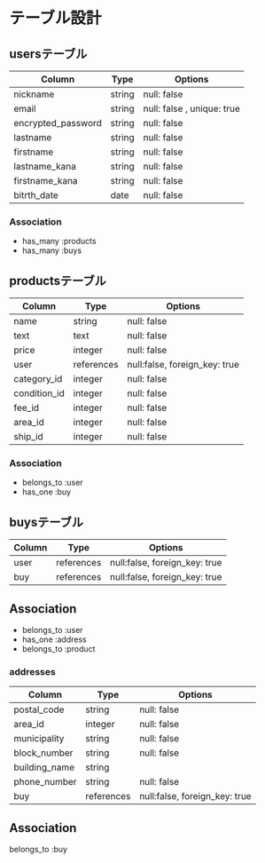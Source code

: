 # テーブル設計

## usersテーブル
| Column         | Type    | Options                       |
| -------------- | ------- | ----------------------------- |
| nickname       | string  | null:  false                  |
| email          | string  | null:  false ,   unique: true |
| encrypted_password       | string  | null:  false                  |
| lastname       | string  | null:  false                  |
| firstname      | string  | null:  false                  |
| lastname_kana  | string  | null:  false                  |
| firstname_kana | string  | null:  false                  |
| bitrth_date    | date | null:  false                  |



### Association
- has_many :products
- has_many :buys



## productsテーブル
| Column         | Type       | Options                       |
| -------------- | ------- | ----------------------------- |
| name   | string       | null:  false                  |
| text   | text       | null:  false                  |
| price          | integer    | null:  false                  |
| user    | references | null:false, foreign_key: true |
| category_id       | integer    | null:  false                  |
| condition_id      | integer     | null:  false                  |
| fee_id   | integer     | null:  false                  |
| area_id | integer     | null:  false                  |
| ship_id       | integer     | null:  false                  |


### Association
- belongs_to :user
- has_one :buy



## buysテーブル 
| Column         | Type       | Options               |
| -------------- | ------- | ----------------------------- |
|user          |references | null:false, foreign_key: true |
|buy    |  references | null:false, foreign_key: true |


## Association
- belongs_to :user
- has_one :address
- belongs_to :product




### addresses
| Column         | Type       | Options               |
| -------------- | ------- | ----------------------------- |
|   postal_code | string   |  null:  false    |
| area_id | integer     | null:  false                  |
|   municipality    |   string  |   null:  false    |
|   block_number    |   string |   null:  false    |
|   building_name   |   string   |     |
|   phone_number    | string   | null:  false    |
|   buy |references | null:false, foreign_key: true |


## Association
belongs_to :buy